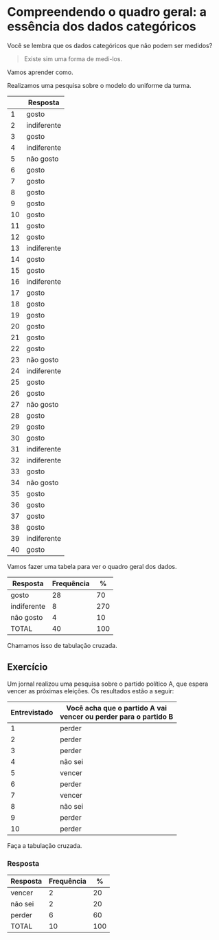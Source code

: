 # Compreendendo o quadro geral: a essência dos dados categóricos

Você se lembra que os dados categóricos que não podem ser medidos?

> Existe sim uma forma de medi-los.

Vamos aprender como.

Realizamos uma pesquisa sobre o modelo do uniforme da turma.

|  | Resposta |
|---|---|
| 1 | gosto |
| 2 | indiferente |
| 3 | gosto |
| 4 | indiferente |
| 5 | não gosto |
| 6 | gosto |
| 7 | gosto |
| 8 | gosto |
| 9 | gosto |
| 10 | gosto |
| 11 | gosto |
| 12 | gosto |
| 13 | indiferente |
| 14 | gosto |
| 15 | gosto |
| 16 | indiferente |
| 17 | gosto |
| 18 | gosto |
| 19 | gosto |
| 20 | gosto |
| 21 | gosto |
| 22 | gosto |
| 23 | não gosto |
| 24 | indiferente |
| 25 | gosto |
| 26 | gosto |
| 27 | não gosto |
| 28 | gosto |
| 29 | gosto |
| 30 | gosto |
| 31 | indiferente |
| 32 | indiferente |
| 33 | gosto |
| 34 | não gosto |
| 35 | gosto |
| 36 | gosto |
| 37 | gosto |
| 38 | gosto |
| 39 | indiferente |
| 40 | gosto |

Vamos fazer uma tabela para ver o quadro geral dos dados.


| Resposta | Frequência | % |
|---|---|---|
| gosto | 28 | 70 |
| indiferente | 8 | 270 |
| não gosto | 4 | 10 |
| TOTAL | 40 | 100 |

Chamamos isso de tabulação cruzada.

## Exercício

Um jornal realizou uma pesquisa sobre o partido político A, que espera vencer as próximas eleições. Os resultados estão a seguir:


| Entrevistado | Você acha que o partido A vai <br>vencer ou perder para o partido B |
|---|---|
| 1 | perder |
| 2 | perder |
| 3 | perder |
| 4 | não sei |
| 5 | vencer |
| 6 | perder |
| 7 | vencer |
| 8 | não sei |
| 9 | perder |
| 10 | perder |

Faça a tabulação cruzada.

### Resposta

| Resposta | Frequência | % |
|---|---|---|
| vencer | 2 | 20 |
| não sei | 2 | 20 |
| perder | 6 | 60 |
| TOTAL | 10 | 100 |